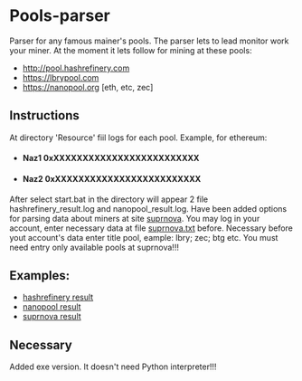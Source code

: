 # Pools-parser

Parser for any famous mainer's pools. The parser lets to lead monitor work your miner. At the moment it lets follow for mining at these pools:
* http://pool.hashrefinery.com
* https://lbrypool.com
* https://nanopool.org [eth, etc, zec]

## Instructions
  At directory 'Resource' fiil logs for each pool. Example, for ethereum:
* #### Naz1 0xXXXXXXXXXXXXXXXXXXXXXXXXX
* #### Naz2 0xXXXXXXXXXXXXXXXXXXXXXXXXX
  
After select start.bat in the directory will appear 2 file hashrefinery_result.log and nanopool_result.log.
Have been added options for parsing data about miners at site [suprnova](https://www.suprnova.cc/). You may log in  your account, enter necessary data at file [suprnova.txt](../master/Resource/suprnova.txt) before. Necessary before yout account's data enter title pool, eample: lbry; zec; btg etc. You must need entry only available pools at suprnova!!!

## Examples:
* [hashrefinery result](https://github.com/nazik666/Pools_parser/tree/master/Examples/1.png) <br/>
* [nanopool result](https://github.com/nazik666/Pools_parser/tree/master/Examples/2.png) <br/>
* [suprnova result](https://github.com/nazik666/Pools_parser/tree/master/Examples/33.png) 

## Necessary
Added exe version. It doesn't need Python interpreter!!!
